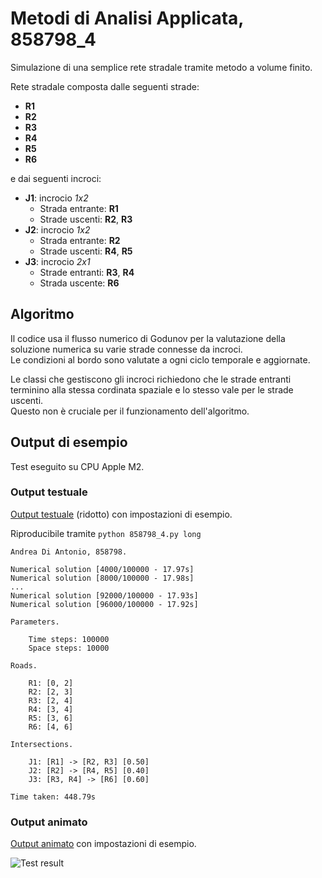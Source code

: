 # Metodi di Analisi Applicata, 858798_4

Simulazione di una semplice rete stradale tramite metodo a volume finito.

Rete stradale composta dalle seguenti strade:

- **R1**
- **R2**
- **R3**
- **R4**
- **R5**
- **R6**

e dai seguenti incroci:

- **J1**: incrocio *1x2*
	- Strada entrante: **R1**
	- Strade uscenti: **R2**, **R3**
- **J2**: incrocio *1x2*
	- Strada entrante: **R2**
	- Strade uscenti: **R4**, **R5**
- **J3**: incrocio *2x1*
	- Strade entranti: **R3**, **R4**
	- Strada uscente: **R6**

## Algoritmo

Il codice usa il flusso numerico di Godunov per la valutazione della soluzione numerica su varie strade connesse da incroci.  
Le condizioni al bordo sono valutate a ogni ciclo temporale e aggiornate.

Le classi che gestiscono gli incroci richiedono che le strade entranti terminino alla stessa cordinata spaziale e lo stesso vale per le strade uscenti.  
Questo non è cruciale per il funzionamento dell'algoritmo.

## Output di esempio

Test eseguito su CPU Apple M2.

### Output testuale

[Output testuale](./858798_4_output.txt) (ridotto) con impostazioni di esempio.

Riproducibile tramite `python 858798_4.py long`

```
Andrea Di Antonio, 858798.

Numerical solution [4000/100000 - 17.97s]
Numerical solution [8000/100000 - 17.98s]
...
Numerical solution [92000/100000 - 17.93s]
Numerical solution [96000/100000 - 17.92s]

Parameters.

	Time steps: 100000
	Space steps: 10000

Roads.

	R1: [0, 2]
	R2: [2, 3]
	R3: [2, 4]
	R4: [3, 4]
	R5: [3, 6]
	R6: [4, 6]

Intersections.

	J1: [R1] -> [R2, R3] [0.50]
	J2: [R2] -> [R4, R5] [0.40]
	J3: [R3, R4] -> [R6] [0.60]

Time taken: 448.79s
```

### Output animato

[Output animato](./858798_4_gif.gif) con impostazioni di esempio.

![Test result](./858798_4_gif.gif)